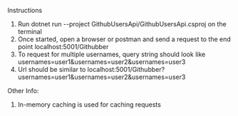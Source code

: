 Instructions
1. Run dotnet run --project GithubUsersApi/GithubUsersApi.csproj on the terminal
2. Once started, open a browser or postman and send a request to the end point
    localhost:5001/Githubber
3. To request for multiple usernames, query string should look like usernames=user1&usernames=user2&usernames=user3
4. Url should be similar to localhost:5001/Githubber?usernames=user1&usernames=user2&usernames=user3

Other Info:
1. In-memory caching is used for caching requests